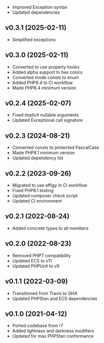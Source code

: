 * Improved Exception syntax
* Updated dependencies

## v0.3.1 (2025-02-11)
* Simplified exceptions

## v0.3.0 (2025-02-11)
* Converted to use property hooks
* Added alpha support to hex colors
* Converted mode consts to enum
* Added PHP8.4 to CI workflow
* Made PHP8.4 minimum version

## v0.2.4 (2025-02-07)
* Fixed implicit nullable arguments
* Updated Exceptional call signature

## v0.2.3 (2024-08-21)
* Converted consts to protected PascalCase
* Made PHP8.1 minimum version
* Updated dependency list

## v0.2.2 (2023-09-26)
* Migrated to use effigy in CI workflow
* Fixed PHP8.1 testing
* Updated composer check script
* Updated CI environment

## v0.2.1 (2022-08-24)
* Added concrete types to all members

## v0.2.0 (2022-08-23)
* Removed PHP7 compatibility
* Updated ECS to v11
* Updated PHPUnit to v9

## v0.1.1 (2022-03-09)
* Transitioned from Travis to GHA
* Updated PHPStan and ECS dependencies

## v0.1.0 (2021-04-12)
* Ported codebase from r7
* Added lightness and darkness modifiers
* Updated for max PHPStan conformance
